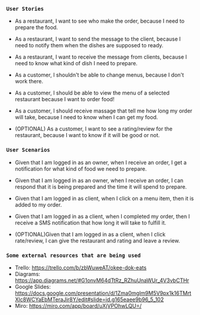 ### `User Stories`

* As a restaurant, I want to see who make the order, because I need to prepare the food.

* As a restaurant, I want to send the message to the client, because I need to notify them when the dishes are supposed to ready.

* As a restaurant, I want to receive the message from clients, because I need to know what kind of dish I need to prepare.

* As a customer, I shouldn't be able to change menus, because I don't work there.

* As a customer, I should be able to view the menu of a selected restaurant because I want to order food!

* As a customer, I should receive massage that tell me how long my order will take, because I need to know when I can get my food.

* (OPTIONAL) As a customer, I want to see a rating/review for the restaurant, because I want to know if it will be good or not.


### `User Scenarios`

* Given that I am logged in as an owner, when I receive an order, I get a notification for what kind of food we need to prepare.
  
* Given that I am logged in as an owner, when I receive an order, I can respond that it is being prepared and the time it will spend to prepare.

* Given that I am logged in as client, when I click on a menu item, then it is added to my order.
  
* Given that I am logged in as a client, when I completed my order, then I receive a SMS notification that how long it will take to fulfill it.
  
* (OPTIONAL)Given that I am logged in as a client, when I click rate/review, I can give the restaurant and rating and leave a review. 


### `Some external resources that are being used`
* Trello: https://trello.com/b/zbWuweAT/okee-dok-eats
* Diagrams: https://app.diagrams.net/#G1onvM64dTtRz_RZhuUnaWUr_4V3vbCTHr
* Google Slides: https://docs.google.com/presentation/d/1Zma0mglm9M5V9px1k16TMrtXlc8WCYaEbMTeraJir8Y/edit#slide=id.g165eaee9b96_5_102
* Miro: https://miro.com/app/board/uXjVPOhwLQU=/
  

